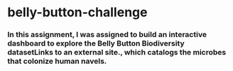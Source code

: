 # belly-button-challenge

### In this assignment, I was assigned to build an interactive dashboard to explore the Belly Button Biodiversity datasetLinks to an external site., which catalogs the microbes that colonize human navels.


